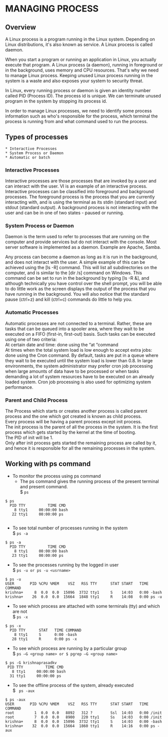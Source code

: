 # MANAGING PROCESS 
 
## Overview   

A Linux process is a program running in the Linux system. Depending on Linux distributions, it's also known as service. A Linux process is called daemon. 

When you start a program or running an application in Linux, you actually execute that program. A Linux process (a daemon), running in foreground or in the background, uses memory and CPU resources. That's why we need to manage Linux process. Keeping unused Linux process running in the system is a waste and also exposes your system to security threat. 
 
In Linux, every running process or daemon is given an identity number called PID (Process ID). The process id is unique. We can terminate unused program in the system by stopping its process id. 
 
In order to manage Linux processes, we need to identify some process information such as who's responsible for the process, which terminal the process is running from and what command used to run the process. 
 
## Types of processes   
 
    * Interactive Processes 
    * System Process or Daemon 
    * Automatic or batch 
 
### Interactive Processes 
Interactive processes are those processes that are invoked by a user and can interact with the user. VI is an example of an interactive process. Interactive processes can be classified into foreground and background processes. The foreground process is the process that you are currently interacting with, and is using the terminal as its stdin (standard input) and stdout (standard output). A background process is not interacting with the user and can be in one of two states - paused or running.  
 
### System Process or Daemon
Daemon is the term used to refer to processes that are running on the computer and provide services but do not interact with the console. Most server software is implemented as a daemon. Example are Apache, Samba. 

Any process can become a daemon as long as it is run in the background, and does not interact with the user. A simple example of this can be achieved using the [ls -R] command. This will list all subdirectories on the computer, and is similar to the [dir /s] command on Windows. This command can be set to run in the background by typing [ls -R &], and although technically you have control over the shell prompt, you will be able to do little work as the screen displays the output of the process that you have running in the background. You will also notice that the standard pause (ctrl+z) and kill (ctrl+c) commands do little to help you.  
 
### Automatic Processes  
Automatic processes are not connected to a terminal. Rather, these are tasks that can be queued into a spooler area, where they wait to be executed on a FIFO (first-in, first-out) basis. Such tasks can be executed using one of two criteria:    
At certain date and time: done using the “at “command   
At times when the total system load is low enough to accept extra jobs: done using the Cron command. By default, tasks are put in a queue where they wait to be executed until the system load is lower than 0.8. In large environments, the system administrator may prefer cron job processing when large amounts of data have to be processed or when tasks demanding a lot of system resources have to be executed on an already loaded system. Cron job processing is also used for optimizing system performance. 

### Parent and Child Process 
The Process which starts or creates another process is called parent process and the one which got created is known as child process.     
Every process will be having a parent process except init process.      
The init process is the parent of all the process in the system. It is the first process   which gets started by the kernel at the time of booting.    
The PID of init will be 1.   
Only after init process gets started the remaining process are called by it, and hence it is responsible for all the remaining processes in the system.   


## Working with ps command

* To monitor the process using ps command 
    * The ps command gives the running process of the present terminal and present command.   
$ `ps `
```
$ ps
  PID TTY          TIME CMD
    8 tty1     00:00:00 bash
   22 tty1     00:00:00 ps
   
```

* To see total number of  processes running in the system  
$ `ps -a`  
```
$ ps -a
  PID TTY          TIME CMD
    8 tty1     00:00:00 bash
   23 tty1     00:00:00 ps
```

* To see the processes running by the logged in user    
$ `ps -u or ps -u <usrname>`
```
$ ps -u
USER       PID %CPU %MEM    VSZ   RSS TTY      STAT START   TIME COMMAND
krishna+     8  0.0  0.0  15096  3732 tty1     S    14:03   0:00 -bash
krishna+    26  0.0  0.0  15664  1848 tty1     R    14:08   0:00 ps -u
``` 

* To see which process are attached with some terminals (tty) and which are not   
$ `ps -x`
```
$ ps -x
  PID TTY      STAT   TIME COMMAND
    8 tty1     S      0:00 -bash
   28 tty1     R      0:00 ps -x
```

* To see which process are running by a particular group   
 $ `ps –G <group name> or $ pgrep –G <group name> `
 ```
 $ ps -G krishnaprasadkv
  PID TTY          TIME CMD
    8 tty1     00:00:00 bash
   31 tty1     00:00:00 ps
```
* To see the offline process of the system, already executed   
$ ` ps -aux`
```
$ ps -aux
USER       PID %CPU %MEM    VSZ   RSS TTY      STAT START   TIME COMMAND
root         1  0.0  0.0   8892   312 ?        Ssl  14:03   0:00 /init
root         7  0.0  0.0   8900   220 tty1     Ss   14:03   0:00 /init
krishna+     8  0.0  0.0  15096  3732 tty1     S    14:03   0:00 -bash
krishna+    32  0.0  0.0  15664  1860 tty1     R    14:16   0:00 ps -aux
```